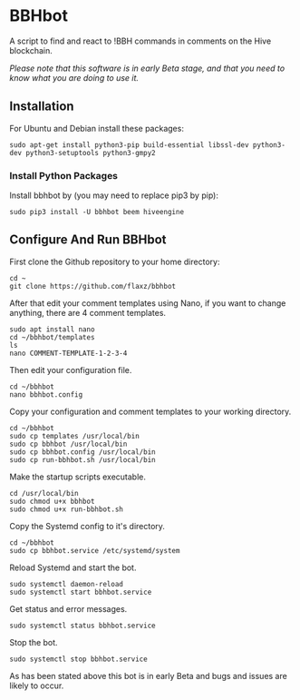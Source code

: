 # BBHbot

A script to find and react to !BBH commands in comments on the Hive blockchain.

*Please note that this software is in early Beta stage, and that you need to know what you are doing to use it.*

## Installation 

For Ubuntu and Debian install these packages:
```
sudo apt-get install python3-pip build-essential libssl-dev python3-dev python3-setuptools python3-gmpy2
```

### Install Python Packages

Install bbhbot by (you may need to replace pip3 by pip):
```
sudo pip3 install -U bbhbot beem hiveengine
```

## Configure And Run BBHbot

First clone the Github repository to your home directory:
```
cd ~
git clone https://github.com/flaxz/bbhbot
```

After that edit your comment templates using Nano, if you want to change anything, there are 4 comment templates.
```
sudo apt install nano 
cd ~/bbhbot/templates
ls
nano COMMENT-TEMPLATE-1-2-3-4
```

Then edit your configuration file.
```
cd ~/bbhbot
nano bbhbot.config
```

Copy your configuration and comment templates to your working directory.
```
cd ~/bbhbot
sudo cp templates /usr/local/bin
sudo cp bbhbot /usr/local/bin
sudo cp bbhbot.config /usr/local/bin
sudo cp run-bbhbot.sh /usr/local/bin
```

Make the startup scripts executable.
```
cd /usr/local/bin
sudo chmod u+x bbhbot
sudo chmod u+x run-bbhbot.sh
```

Copy the Systemd config to it's directory.
```
cd ~/bbhbot
sudo cp bbhbot.service /etc/systemd/system
```

Reload Systemd and start the bot.
```
sudo systemctl daemon-reload
sudo systemctl start bbhbot.service
```

Get status and error messages.
```
sudo systemctl status bbhbot.service
```

Stop the bot.
```
sudo systemctl stop bbhbot.service
```

As has been stated above this bot is in early Beta and bugs and issues are likely to occur.

